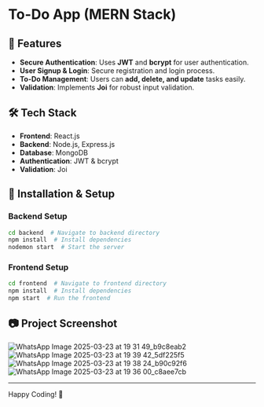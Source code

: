 # To-Do App (MERN Stack)

 

## 📌 Features
- **Secure Authentication**: Uses **JWT** and **bcrypt** for user authentication.
- **User Signup & Login**: Secure registration and login process.
- **To-Do Management**: Users can **add, delete, and update** tasks easily.
- **Validation**: Implements **Joi** for robust input validation.

## 🛠 Tech Stack
- **Frontend**: React.js
- **Backend**: Node.js, Express.js
- **Database**: MongoDB
- **Authentication**: JWT & bcrypt
- **Validation**: Joi

## 🚀 Installation & Setup

### Backend Setup
```sh
cd backend  # Navigate to backend directory
npm install  # Install dependencies
nodemon start  # Start the server
```

### Frontend Setup
```sh
cd frontend  # Navigate to frontend directory
npm install  # Install dependencies
npm start  # Run the frontend
```

## 📷 Project Screenshot
![WhatsApp Image 2025-03-23 at 19 31 49_b9c8eab2](https://github.com/user-attachments/assets/8b9d1dde-898e-407d-97f5-e78cc503cadf)  
![WhatsApp Image 2025-03-23 at 19 39 42_5df225f5](https://github.com/user-attachments/assets/7c6f0c64-a698-4d37-825d-ba63bcc6d929)  
![WhatsApp Image 2025-03-23 at 19 38 24_b90c92f6](https://github.com/user-attachments/assets/b6caeb3e-0f45-419e-8445-e3246518a168)  
![WhatsApp Image 2025-03-23 at 19 36 00_c8aee7cb](https://github.com/user-attachments/assets/3e4ebf0d-df55-4778-84e6-b7dd8e0eaac5)  

---
 
Happy Coding! 🚀

